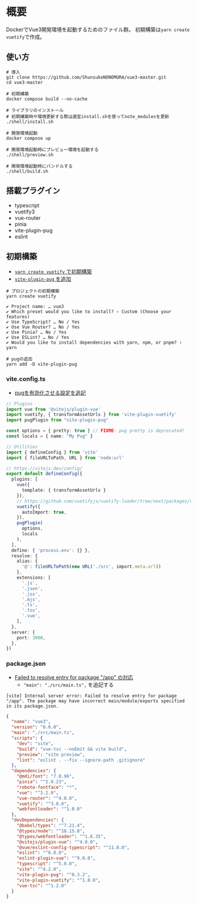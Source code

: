 # 概要
DockerでVue3開発環境を起動するためのファイル群。
初期構築は`yarn create vuetify`で作成。

## 使い方
```
# 導入
git clone https://github.com/ShunsukeNONOMURA/vue3-master.git
cd vue3-master

# 初期構築
docker compose build --no-cache

# ライブラリのインストール
# 初期構築時や環境更新する際は適宜install.shを使ってnote_modulesを更新
./shell/install.sh

# 開発環境起動
docker compose up

# 開発環境起動時にプレビュー環境を起動する
./shell/preview.sh

# 開発環境起動時にバンドルする
./shell/build.sh
```

## 搭載プラグイン
- typescript
- vuetify3
- vue-router
- pinia
- vite-plugin-pug
- eslint

## 初期構築
- [`yarn create vuetify` で初期構築](https://vuetifyjs.com/en/getting-started/installation/)
- [`vite-plugin-pug` を追加](https://www.npmjs.com/package/vite-plugin-pug)
```
# プロジェクトの初期構築
yarn create vuetify

✔ Project name: … vue3
✔ Which preset would you like to install? › Custom (Choose your features)
✔ Use TypeScript? … No / Yes
✔ Use Vue Router? … No / Yes
✔ Use Pinia? … No / Yes
✔ Use ESLint? … No / Yes
✔ Would you like to install dependencies with yarn, npm, or pnpm? › yarn

# pugの追加
yarn add -D vite-plugin-pug
```

### vite.config.ts
- [pugを有効化させる設定を追記](https://www.npmjs.com/package/vite-plugin-pug)
```ts
// Plugins
import vue from '@vitejs/plugin-vue'
import vuetify, { transformAssetUrls } from 'vite-plugin-vuetify'
import pugPlugin from "vite-plugin-pug"

const options = { pretty: true } // FIXME: pug pretty is deprecated!
const locals = { name: "My Pug" }

// Utilities
import { defineConfig } from 'vite'
import { fileURLToPath, URL } from 'node:url'

// https://vitejs.dev/config/
export default defineConfig({
  plugins: [
    vue({ 
      template: { transformAssetUrls }
    }),
    // https://github.com/vuetifyjs/vuetify-loader/tree/next/packages/vite-plugin
    vuetify({
      autoImport: true,
    }),
    pugPlugin(
      options, 
      locals
    ),
  ],
  define: { 'process.env': {} },
  resolve: {
    alias: {
      '@': fileURLToPath(new URL('./src', import.meta.url))
    },
    extensions: [
      '.js',
      '.json',
      '.jsx',
      '.mjs',
      '.ts',
      '.tsx',
      '.vue',
    ],
  },
  server: {
    port: 3000,
  },
})
```

### package.json
- [Failed to resolve entry for package "/app" の対応](https://github.com/vitejs/vite/issues/6859#issuecomment-1472940540)
    - `"main": "./src/main.ts",` を追記する
```
[vite] Internal server error: Failed to resolve entry for package "/app". The package may have incorrect main/module/exports specified in its package.json.
```

```json
{
  "name": "vue3",
  "version": "0.0.0",
  "main": "./src/main.ts",
  "scripts": {
    "dev": "vite",
    "build": "vue-tsc --noEmit && vite build",
    "preview": "vite preview",
    "lint": "eslint . --fix --ignore-path .gitignore"
  },
  "dependencies": {
    "@mdi/font": "7.0.96",
    "pinia": "^2.0.23",
    "roboto-fontface": "*",
    "vue": "^3.2.0",
    "vue-router": "^4.0.0",
    "vuetify": "^3.0.0",
    "webfontloader": "^1.0.0"
  },
  "devDependencies": {
    "@babel/types": "^7.21.4",
    "@types/node": "^18.15.0",
    "@types/webfontloader": "^1.6.35",
    "@vitejs/plugin-vue": "^4.0.0",
    "@vue/eslint-config-typescript": "^11.0.0",
    "eslint": "^8.0.0",
    "eslint-plugin-vue": "^9.0.0",
    "typescript": "^5.0.0",
    "vite": "^4.2.0",
    "vite-plugin-pug": "^0.3.2",
    "vite-plugin-vuetify": "^1.0.0",
    "vue-tsc": "^1.2.0"
  }
}
```
